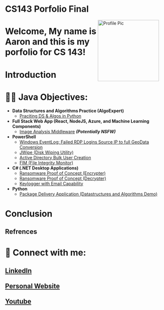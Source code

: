# CS143 Porfolio Final
<img align="right" src="https://avatars.githubusercontent.com/u/138899922?v=4" alt="Profile Pic" width="200" height="200">
<h1>Welcome, My name is Aaron and this is my porfolio for CS 143!<br/></h1>


<h1>Introduction</h1>

<h1>👨‍💻 Java Objectives:</h1>

- <b>Data Structures and Algorithms Practice (AlgoExpert)</b>
  - [Praciting DS & Algos in Python](https://github.com/joshmadakor1/Algorithms-Practice)
- <b>Full Stack Web App (React, NodeJS, Azure, and Machine Learning Components)</b>
  - [Image Analysis Middleware](https://github.com/joshmadakor1/4chan-Image-Analysis-Middleware-C964) <b><i>(Potentially NSFW)</b></i>
- <b>PowerShell</b>
  - [Windows EventLog: Failed RDP Logins Source IP to full GeoData Conversion](https://github.com/joshmadakor1/Sentinel-Lab)
  - [JWipe (Disk Wiping Utility)](https://github.com/joshmadakor1/Jwipe.PowerShell)
  - [Active Directory Bulk User Creation](https://github.com/joshmadakor1/AD_PS)
  - [FIM (File Integrity Monitor)](https://github.com/joshmadakor1/PowerShell-Integrity-FIM)
- <b>C# (.NET Desktop Applications)</b>
  - [Ransomware Proof of Concept (Encrypter)](https://github.com/joshmadakor1/EncrypterPOC)
  - [Ransomware Proof of Concept (Decrypter)](https://github.com/joshmadakor1/DecrypterPOC)
  - [Keylogger with Email Capability](https://github.com/joshmadakor1/Key-Logger-With-Email)
- <b>Python</b>
  - [Package Delivery Application (Datastructures and Algorithms Demo)](https://github.com/joshmadakor1/Package-Delivery-Pathfinding-Algorithm)

<h1>Conclusion</h1>
<h2>Refrences</h2>

<h1> 🤳 Connect with me:</h1>
<h2>
  <a href="https://www.linkedin.com/in/aaron-g-509wa/">LinkedIn</a><br><br>
  <a href="https://aaronguerrero.me/">Personal Website</a><br><br>
  <a href="https://www.youtube.com/@aaronguerrero5161/featured">Youtube</a>
</h2>

